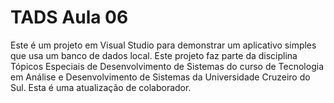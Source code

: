 # TADS Aula 06
Este é um projeto em Visual Studio para demonstrar um aplicativo simples que usa um banco de dados local.
Este projeto faz parte da disciplina Tópicos Especiais de Desenvolvimento de Sistemas do curso de Tecnologia em Análise e Desenvolvimento de Sistemas da Universidade Cruzeiro do Sul.
Esta é uma atualização de colaborador.
